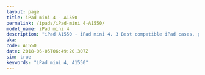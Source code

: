```yaml
---
layout: page
title: iPad mini 4 - A1550
permalink: /ipads/iPad-mini 4-A1550/
model_name: iPad mini 4
description: "iPad A1550 - iPad mini 4. 3 Best compatible iPad cases, pens, chargers and keyboards."
aka: 
code: A1550
date: 2018-06-05T06:49:20.307Z
sim: true
keywords: "iPad mini 4, A1550"
---
```

